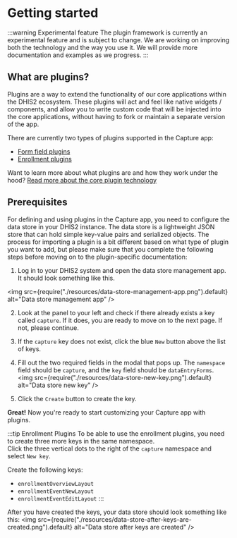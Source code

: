 # Getting started

:::warning Experimental feature
The plugin framework is currently an experimental feature and is subject to change.
We are working on improving both the technology and the way you use it. We will provide more documentation and examples as we progress.
:::

## What are plugins?
Plugins are a way to extend the functionality of our core applications within the DHIS2 ecosystem.
These plugins will act and feel like native widgets / components, and allow you to write custom code that will be injected into the core applications,
without having to fork or maintain a separate version of the app. 

There are currently two types of plugins supported in the Capture app:
- [Form field plugins](./form-field-plugins.md)
- [Enrollment plugins](./enrollment-plugins.mdx)

Want to learn more about what plugins are and how they work under the hood? [Read more about the core plugin technology](https://developers.dhis2.org/docs/app-runtime/components/plugin/)


## Prerequisites

For defining and using plugins in the Capture app, you need to configure the data store in your DHIS2 instance. 
The data store is a lightweight JSON store that can hold simple key-value pairs and serialized objects.
The process for importing a plugin is a bit different based on what type of plugin you want to add, but please make sure that you complete
the following steps before moving on to the plugin-specific documentation:

1. Log in to your DHIS2 system and open the data store management app. It should look something like this.

<img src={require("./resources/data-store-management-app.png").default} alt="Data store management app" />

2. Look at the panel to your left and check if there already exists a key called `capture`. If it does, you are ready to move on to the next page. If not, please continue.
3. If the `capture` key does not exist, click the blue `New` button above the list of keys.
4. Fill out the two required fields in the modal that pops up. The `namespace` field should be `capture`, and the `key` field should be `dataEntryForms`.
<img src={require("./resources/data-store-new-key.png").default} alt="Data store new key" />

5. Click the `Create` button to create the key.


**Great!** Now you're ready to start customizing your Capture app with plugins.

:::tip Enrollment Plugins
To be able to use the enrollment plugins, you need to create three more keys in the same namespace.
<br/>Click the three vertical dots to the right of the `capture` namespace and select `New key`.

Create the following keys:
- `enrollmentOverviewLayout`
- `enrollmentEventNewLayout`
- `enrollmentEventEditLayout`
:::

After you have created the keys, your data store should look something like this:
<img src={require("./resources/data-store-after-keys-are-created.png").default} alt="Data store after keys are created" />
